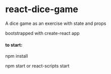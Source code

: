 # react-dice-game

A dice game as an exercise with state and props

bootstrapped with create-react app

#### to start:

npm install

npm start or react-scripts start
